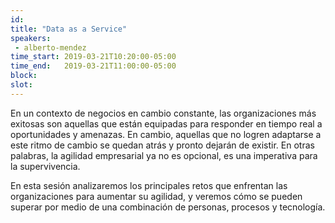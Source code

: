 ```yaml
---
id: 
title: "Data as a Service"
speakers:
 - alberto-mendez
time_start: 2019-03-21T10:20:00-05:00
time_end:   2019-03-21T11:00:00-05:00
block: 
slot: 
---
```


En un contexto de negocios en cambio constante, las organizaciones más exitosas son aquellas que están equipadas para responder en tiempo real a oportunidades y amenazas. En cambio, aquellas que no logren adaptarse a este ritmo de cambio se quedan atrás y pronto dejarán de existir. En otras palabras, la agilidad empresarial ya no es opcional, es una imperativa para la supervivencia.

En esta sesión analizaremos los principales retos que enfrentan las organizaciones para aumentar su agilidad, y veremos cómo se pueden superar por medio de una combinación de personas, procesos y tecnología.